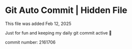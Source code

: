 # Git Auto Commit | Hidden File

This file was added Feb 12, 2025

Just for fun and keeping my daily git commit active 🤪

commit number: 2161706

